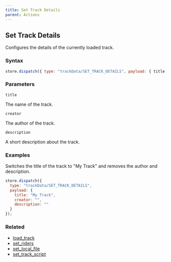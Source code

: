 ```yaml
---
title: Set Track Details
parent: Actions
---
```


## Set Track Details

Configures the details of the currently loaded track.

### Syntax

```js
store.dispatch({ type: "trackData/SET_TRACK_DETAILS", payload: { title, creator, description } });
```

### Parameters

`title`

The name of the track.

`creator`

The author of the track.

`description`

A short description about the track.

### Examples

Switches the title of the track to "My Track" and removes the author and description.

```js
store.dispatch({
  type: "trackData/SET_TRACK_DETAILS",
  payload: {
    title: "My Track",
    creator: "",
    description: ""
  }
});
```

### Related

- [load_track](./load_track.md)
- [set_riders](./set_riders.md)
- [set_local_file](./set_local_file.md)
- [set_track_script](./set_track_script.md)
